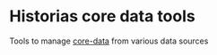 # Historias core data tools
Tools to manage [core-data](https://github.com/Historias/core-data) from various data sources
